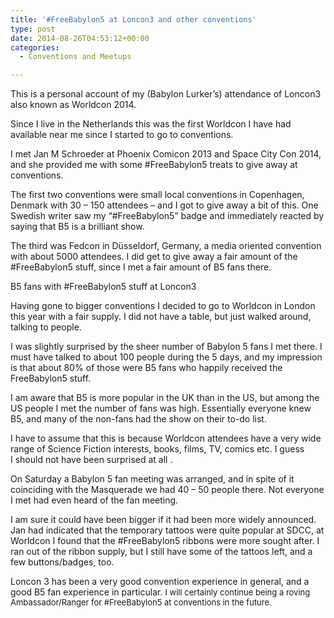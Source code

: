 ```yaml
---
title: '#FreeBabylon5 at Loncon3 and other conventions'
type: post
date: 2014-08-26T04:53:12+00:00
categories:
  - Conventions and Meetups

---
```

This is a personal account of my (Babylon Lurker&#8217;s) attendance of Loncon3 also known as Worldcon 2014.

Since I live in the Netherlands this was the first Worldcon I have had available near me since I started to go to conventions.

I met Jan M Schroeder at Phoenix Comicon 2013 and Space City Con 2014, and she provided me with some #FreeBabylon5 treats to give away at conventions.

The first two conventions were small local conventions in Copenhagen, Denmark with 30 &#8211; 150 attendees &#8211; and I got to give away a bit of this. One Swedish writer saw my &#8220;#FreeBabylon5&#8221; badge and immediately reacted by saying that B5 is a brilliant show.

The third was Fedcon in Düsseldorf, Germany, a media oriented convention with about 5000 attendees. I did get to give away a fair amount of the #FreeBabylon5 stuff, since I met a fair amount of B5 fans there.

  <p class="wp-caption-text">
    B5 fans with #FreeBabylon5 stuff at Loncon3
  </p>
</div>

Having gone to bigger conventions I decided to go to Worldcon in London this year with a fair supply. I did not have a table, but just walked around, talking to people.

I was slightly surprised by the sheer number of Babylon 5 fans I met there. I must have talked to about 100 people during the 5 days, and my impression is that about 80% of those were B5 fans who happily received the FreeBabylon5 stuff.

I am aware that B5 is more popular in the UK than in the US, but among the US people I met the number of fans was high. Essentially everyone knew B5, and many of the non-fans had the show on their to-do list.

I have to assume that this is because Worldcon attendees have a very wide range of Science Fiction interests, books, films, TV, comics etc. I guess I should not have been surprised at all .

On Saturday a Babylon 5 fan meeting was arranged, and in spite of it coinciding with the Masquerade we had 40 &#8211; 50 people there. Not everyone I met had even heard of the fan meeting.

I am sure it could have been bigger if it had been more widely announced. Jan had indicated that the temporary tattoos were quite popular at SDCC, at Worldcon I found that the #FreeBabylon5 ribbons were more sought after. I ran out of the ribbon supply, but I still have some of the tattoos left, and a few buttons/badges, too.

Loncon 3 has been a very good convention experience in general, and a good B5 fan experience in particular. <span style="font-size: 13px;">I will certainly continue being a roving Ambassador/Ranger for #FreeBabylon5 at conventions in the future.</span>
